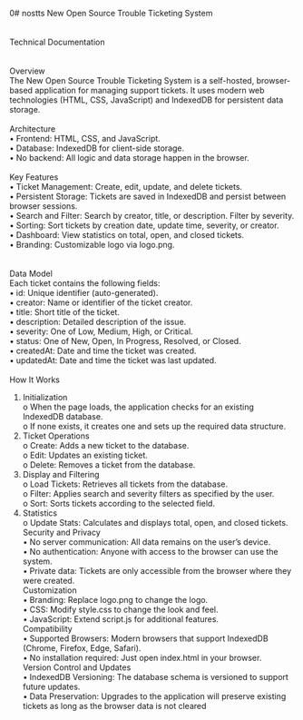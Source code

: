 0# nostts
New Open Source Trouble Ticketing System<br><br><br>
Technical Documentation<br>
<br><br>Overview<br>
The New Open Source Trouble Ticketing System is a self-hosted, browser-based application for managing support tickets. It uses modern web technologies (HTML, CSS, JavaScript) and IndexedDB for persistent data storage.<br>
<br>Architecture<br>
•	Frontend: HTML, CSS, and JavaScript.<br>
•	Database: IndexedDB for client-side storage.<br>
•	No backend: All logic and data storage happen in the browser.<br>
<br>Key Features<br>
•	Ticket Management: Create, edit, update, and delete tickets.<br>
•	Persistent Storage: Tickets are saved in IndexedDB and persist between browser sessions.<br>
•	Search and Filter: Search by creator, title, or description. Filter by severity.<br>
•	Sorting: Sort tickets by creation date, update time, severity, or creator.<br>
•	Dashboard: View statistics on total, open, and closed tickets.<br>
•	Branding: Customizable logo via logo.png.<br>
<br><br>Data Model<br>
Each ticket contains the following fields:<br>
•	id: Unique identifier (auto-generated).<br>
•	creator: Name or identifier of the ticket creator.<br>
•	title: Short title of the ticket.<br>
•	description: Detailed description of the issue.<br>
•	severity: One of Low, Medium, High, or Critical.<br>
•	status: One of New, Open, In Progress, Resolved, or Closed.<br>
•	createdAt: Date and time the ticket was created.<br>
•	updatedAt: Date and time the ticket was last updated.<br>
<br>How It Works<br>
1.	Initialization<br>
o	When the page loads, the application checks for an existing IndexedDB database.<br>
o	If none exists, it creates one and sets up the required data structure.<br>
2.	Ticket Operations<br>
o	Create: Adds a new ticket to the database.<br>
o	Edit: Updates an existing ticket.<br>
o	Delete: Removes a ticket from the database.<br>
3.	Display and Filtering<br>
o	Load Tickets: Retrieves all tickets from the database.<br>
o	Filter: Applies search and severity filters as specified by the user.<br>
o	Sort: Sorts tickets according to the selected field.<br>
4.	Statistics<br>
o	Update Stats: Calculates and displays total, open, and closed tickets.<br>
Security and Privacy<br>
•	No server communication: All data remains on the user’s device.<br>
•	No authentication: Anyone with access to the browser can use the system.<br>
•	Private data: Tickets are only accessible from the browser where they were created.<br>
Customization<br>
•	Branding: Replace logo.png to change the logo.<br>
•	CSS: Modify style.css to change the look and feel.<br>
•	JavaScript: Extend script.js for additional features.<br>
Compatibility<br>
•	Supported Browsers: Modern browsers that support IndexedDB (Chrome, Firefox, Edge, Safari).<br>
•	No installation required: Just open index.html in your browser.<br>
Version Control and Updates<br>
•	IndexedDB Versioning: The database schema is versioned to support future updates.<br>
•	Data Preservation: Upgrades to the application will preserve existing tickets as long as the browser data is not cleared<br>
